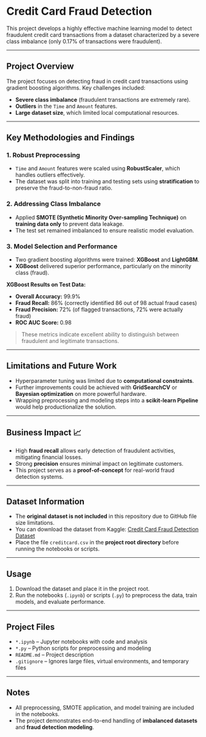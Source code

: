 # Credit Card Fraud Detection

This project develops a highly effective machine learning model to detect fraudulent credit card transactions from a dataset characterized by a severe class imbalance (only 0.17% of transactions were fraudulent).

---

## Project Overview
The project focuses on detecting fraud in credit card transactions using gradient boosting algorithms. Key challenges included:

- **Severe class imbalance** (fraudulent transactions are extremely rare).  
- **Outliers** in the `Time` and `Amount` features.  
- **Large dataset size**, which limited local computational resources.

---

## Key Methodologies and Findings

### 1. Robust Preprocessing
- `Time` and `Amount` features were scaled using **RobustScaler**, which handles outliers effectively.  
- The dataset was split into training and testing sets using **stratification** to preserve the fraud-to-non-fraud ratio.

### 2. Addressing Class Imbalance
- Applied **SMOTE (Synthetic Minority Over-sampling Technique)** on **training data only** to prevent data leakage.  
- The test set remained imbalanced to ensure realistic model evaluation.

### 3. Model Selection and Performance
- Two gradient boosting algorithms were trained: **XGBoost** and **LightGBM**.  
- **XGBoost** delivered superior performance, particularly on the minority class (fraud).

**XGBoost Results on Test Data:**
- **Overall Accuracy:** 99.9%  
- **Fraud Recall:** 86% (correctly identified 86 out of 98 actual fraud cases)  
- **Fraud Precision:** 72% (of flagged transactions, 72% were actually fraud)  
- **ROC AUC Score:** 0.98  

> These metrics indicate excellent ability to distinguish between fraudulent and legitimate transactions.

---

## Limitations and Future Work
- Hyperparameter tuning was limited due to **computational constraints**.  
- Further improvements could be achieved with **GridSearchCV** or **Bayesian optimization** on more powerful hardware.  
- Wrapping preprocessing and modeling steps into a **scikit-learn Pipeline** would help productionalize the solution.

---

## Business Impact 📈
- High **fraud recall** allows early detection of fraudulent activities, mitigating financial losses.  
- Strong **precision** ensures minimal impact on legitimate customers.  
- This project serves as a **proof-of-concept** for real-world fraud detection systems.

---

## Dataset Information
- The **original dataset is not included** in this repository due to GitHub file size limitations.  
- You can download the dataset from Kaggle: [Credit Card Fraud Detection Dataset](https://www.kaggle.com/datasets/mlg-ulb/creditcardfraud)  
- Place the file `creditcard.csv` in the **project root directory** before running the notebooks or scripts.

---

## Usage
1. Download the dataset and place it in the project root.  
2. Run the notebooks (`.ipynb`) or scripts (`.py`) to preprocess the data, train models, and evaluate performance.  

---

## Project Files
- `*.ipynb` – Jupyter notebooks with code and analysis  
- `*.py` – Python scripts for preprocessing and modeling  
- `README.md` – Project description  
- `.gitignore` – Ignores large files, virtual environments, and temporary files  

---

## Notes
- All preprocessing, SMOTE application, and model training are included in the notebooks.  
- The project demonstrates end-to-end handling of **imbalanced datasets** and **fraud detection modeling**.
